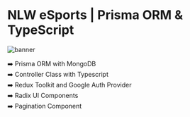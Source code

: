 # NLW eSports | Prisma ORM & TypeScript

![banner](banner.png)

>
>

:arrow_right: Prisma ORM with MongoDB <br /> 
:arrow_right: Controller Class with Typescript <br /> 
:arrow_right: Redux Toolkit and Google Auth Provider <br /> 
:arrow_right: Radix UI Components <br /> 
:arrow_right: Pagination Component <br /> 
